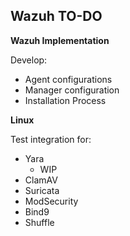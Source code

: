 ## Wazuh TO-DO ##

**Wazuh Implementation**

Develop:
- Agent configurations
- Manager configuration
- Installation Process


**Linux**

Test integration for:
- Yara
    - WIP
- ClamAV
- Suricata
- ModSecurity
- Bind9
- Shuffle

